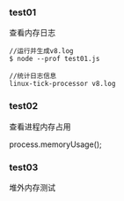 ### test01
查看内存日志
```
//运行并生成v8.log
$ node --prof test01.js

//统计日志信息
linux-tick-processor v8.log
```

### test02
查看进程内存占用

process.memoryUsage();


### test03
堆外内存测试